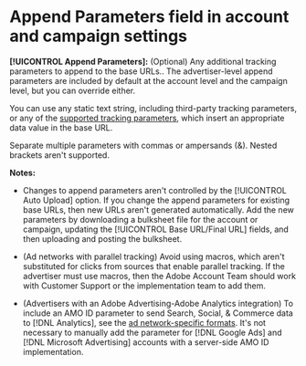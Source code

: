 # Append Parameters field in account and campaign settings

**[!UICONTROL Append Parameters]:** (Optional) Any additional tracking parameters to append to the base URLs.<!-- When account uses setting append_param_to_tt_fus, then we add append parameters to the tracking templates OR the landing page suffixes instead (not sure how we determine which) -->. The advertiser-level append parameters are included by default at the account level and the campaign level, but you can override either.

You can use any static text string, including third-party tracking parameters, or any of the [supported tracking parameters](/help/search-social-commerce/tracking/click-tracking-urls-optional-parameters.md), which insert an appropriate data value in the base URL.

Separate multiple parameters with commas or ampersands (&). Nested brackets aren't supported.

**Notes:**

* Changes to append parameters aren't controlled by the [!UICONTROL Auto Upload] option. If you change the append parameters for existing base URLs, then new URLs aren't generated automatically. Add the new parameters by downloading a bulksheet file for the account or campaign, updating the [!UICONTROL Base URL/Final URL] fields, and then uploading and posting the bulksheet.

* (Ad networks with parallel tracking) Avoid using macros, which aren't substituted for clicks from sources that enable parallel tracking. If the advertiser must use macros, then the Adobe Account Team should work with Customer Support or the implementation team to add them.

* (Advertisers with an Adobe Advertising-Adobe Analytics integration) To include an AMO ID parameter to send Search, Social, & Commerce data to [!DNL Analytics], see the [ad network-specific formats](/help/search-social-commerce/tracking/skwcid-tracking-parameter.md). It's not necessary to manually add the parameter for [!DNL Google Ads] and [!DNL Microsoft Advertising] accounts with a server-side AMO ID implementation.

